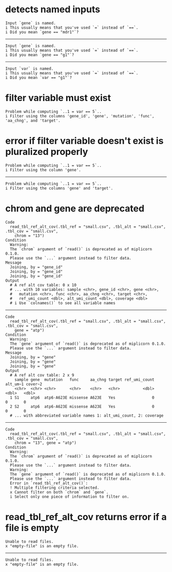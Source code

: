 # detects named inputs

    Input `gene` is named.
    i This usually means that you've used `=` instead of `==`.
    i Did you mean `gene == "mdr1"`?

---

    Input `gene` is named.
    i This usually means that you've used `=` instead of `==`.
    i Did you mean `gene == "g1"`?

---

    Input `var` is named.
    i This usually means that you've used `=` instead of `==`.
    i Did you mean `var == "g1"`?

# filter variable must exist

    Problem while computing `..1 = var == 5`..
    i Filter using the columns 'gene_id', 'gene', 'mutation', 'func', 'aa_chng', and 'target'.

# error if filter variable doesn't exist is pluralized properly

    Problem while computing `..1 = var == 5`..
    i Filter using the column 'gene'.

---

    Problem while computing `..1 = var == 5`..
    i Filter using the columns 'gene' and 'target'.

# chrom and gene are deprecated

    Code
      read_tbl_ref_alt_cov(.tbl_ref = "small.csv", .tbl_alt = "small.csv", .tbl_cov = "small.csv",
        chrom = "13")
    Condition
      Warning:
      The `chrom` argument of `read()` is deprecated as of miplicorn 0.1.0.
      Please use the `...` argument instead to filter data.
    Message
      Joining, by = "gene_id"
      Joining, by = "gene_id"
      Joining, by = "gene_id"
    Output
      # A ref alt cov table: 0 x 10
      # ... with 10 variables: sample <chr>, gene_id <chr>, gene <chr>,
      #   mutation <chr>, func <chr>, aa_chng <chr>, target <chr>,
      #   ref_umi_count <dbl>, alt_umi_count <dbl>, coverage <dbl>
      # i Use `colnames()` to see all variable names

---

    Code
      read_tbl_ref_alt_cov(.tbl_ref = "small.csv", .tbl_alt = "small.csv", .tbl_cov = "small.csv",
        gene = "atp")
    Condition
      Warning:
      The `gene` argument of `read()` is deprecated as of miplicorn 0.1.0.
      Please use the `...` argument instead to filter data.
    Message
      Joining, by = "gene"
      Joining, by = "gene"
      Joining, by = "gene"
    Output
      # A ref alt cov table: 2 x 9
        sample gene  mutation   func     aa_chng target ref_umi_count alt_um~1 cover~2
        <chr>  <chr> <chr>      <chr>    <chr>   <chr>          <dbl>    <dbl>   <dbl>
      1 S1     atp6  atp6-A623E missense A623E   Yes                0        0       0
      2 S2     atp6  atp6-A623E missense A623E   Yes                0        0       0
      # ... with abbreviated variable names 1: alt_umi_count, 2: coverage

---

    Code
      read_tbl_ref_alt_cov(.tbl_ref = "small.csv", .tbl_alt = "small.csv", .tbl_cov = "small.csv",
        chrom = "13", gene = "atp")
    Condition
      Warning:
      The `chrom` argument of `read()` is deprecated as of miplicorn 0.1.0.
      Please use the `...` argument instead to filter data.
      Warning:
      The `gene` argument of `read()` is deprecated as of miplicorn 0.1.0.
      Please use the `...` argument instead to filter data.
      Error in `read_tbl_ref_alt_cov()`:
      ! Multiple filtering criteria selected.
      x Cannot filter on both `chrom` and `gene`.
      i Select only one piece of information to filter on.

# read_tbl_ref_alt_cov returns error if a file is empty

    Unable to read files.
    x "empty-file" is an empty file.

---

    Unable to read files.
    x "empty-file" is an empty file.


